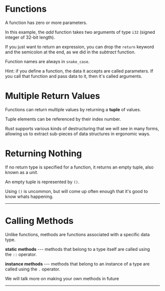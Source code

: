 Functions
=========

A function has zero or more parameters.

In this example, the *add* function takes two arguments of type `i32` (signed integer of 32-bit length).

If you just want to return an expression, you can drop the `return` keyword and the semicolon at the end, as we did in the *subtract* function.

Function names are always in `snake_case`.

Hint: if you define a function, the data it accepts are called parameters. If you call that function and pass data to it, then it's called arguments.


Multiple Return Values
======================

Functions can return multiple values by returning a **tuple** of values.

Tuple elements can be referenced by their index number.

Rust supports various kinds of destructuring that we will see in many forms, allowing us to extract sub-pieces of data structures in ergonomic ways.


Returning Nothing
=================

If no return type is specified for a function, it returns an empty tuple, also known as a *unit*.

An empty tuple is represented by `()`.

Using `()` is uncommon, but will come up often enough that it's good to know whats happening.


------------------------------

Calling Methods
===============

Unlike functions, methods are functions associated with a specific data type.

**static methods** --- methods that belong to a type itself are called using the `::` operator.

**instance methods** --- methods that belong to an instance of a type are called using the `.` operator.

We will talk more on making your own methods in future


-------------------------------


